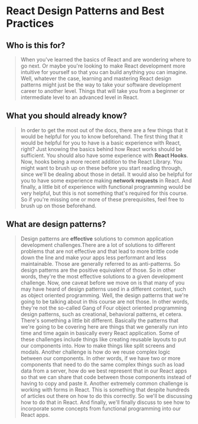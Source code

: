 # React Design Patterns and Best Practices

## Who is this for?

> When you've learned the basics of React and are wondering where to go next. Or maybe you're looking to make React development more intuitive for yourself so that you can build anything you can imagine. Well, whatever the case, learning and mastering React design patterns might just be the way to take your software development career to another level. Things that will take you from a beginner or intermediate level to an advanced level in React.

## What you should already know?

> In order to get the most out of the docs, there are a few things that it would be helpful for you to know beforehand. The first thing that it would be helpful for you to have is a basic experience with React, right? Just knowing the basics behind how React works should be sufficient. You should also have some experience with **React Hooks**. Now, hooks being a more recent addition to the React Library. You might want to brush up on these before you start reading through, since we'll be dealing about those in detail. It would also be helpful for you to have some experience making **network requests** in React. And finally, a little bit of experience with functional programming would be very helpful, but this is not something that's required for this course. So if you're missing one or more of these prerequisites, feel free to brush up on those beforehand.

## What are design patterns?

> Design patterns are **effective** solutions to common application development challenges.There are a lot of solutions to different problems that are not effective and that lead to more brittle code down the line and make your apps less performant and less maintainable. Those are generally referred to as anti-patterns. So design patterns are the positive equivalent of those. So in other words, they're the most effective solutions to a given development challenge. Now, one caveat before we move on is that many of you may have heard of design patterns used in a different context, such as object oriented programming. Well, the design patterns that we're going to be talking about in this course are not those. In other words, they're not the so-called Gang of Four object oriented programming design patterns, such as creational, behavioral patterns, et cetera. There's something a little bit different. Basically the patterns that we're going to be covering here are things that we generally run into time and time again in basically every React application. Some of these challenges include things like creating reusable layouts to put our components into. How to make things like split screens and modals. Another challenge is how do we reuse complex logic between our components. In other words, if we have two or more components that need to do the same complex things such as load data from a server, how do we best represent that in our React apps so that we can share that code between those components instead of having to copy and paste it. Another extremely common challenge is working with forms in React. This is something that despite hundreds of articles out there on how to do this correctly. So we'll be discussing how to do that in React. And finally, we'll finally discuss to see how to incorporate some concepts from functional programming into our React apps.
